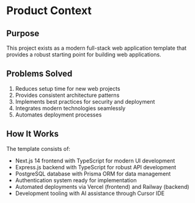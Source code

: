 # Product Context

## Purpose
This project exists as a modern full-stack web application template that provides a robust starting point for building web applications.

## Problems Solved
1. Reduces setup time for new web projects
2. Provides consistent architecture patterns
3. Implements best practices for security and deployment
4. Integrates modern technologies seamlessly
5. Automates deployment processes

## How It Works
The template consists of:
- Next.js 14 frontend with TypeScript for modern UI development
- Express.js backend with TypeScript for robust API development
- PostgreSQL database with Prisma ORM for data management
- Authentication system ready for implementation
- Automated deployments via Vercel (frontend) and Railway (backend)
- Development tooling with AI assistance through Cursor IDE
